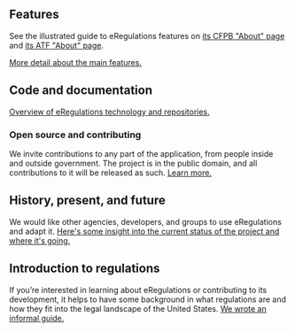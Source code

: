 ## Features

See the illustrated guide to eRegulations features on [its CFPB "About" page](http://www.consumerfinance.gov/eregulations/about) and [its ATF "About" page](https://atf-eregs.apps.cloud.gov/about).

[More detail about the main features.](features/)

## Code and documentation

[Overview of eRegulations technology and repositories.](technology/)

### Open source and contributing

We invite contributions to any part of the application, from people inside and outside government. The project is in the public domain, and all contributions to it will be released as such. [Learn more.](technology/#open-source-and-contributing)

## History, present, and future

We would like other agencies, developers, and groups to use eRegulations and adapt it. [Here's some insight into the current status of the project and where it's going.](story/)

## Introduction to regulations

If you’re interested in learning about eRegulations or contributing to its development, it helps to have some background in what regulations are and how they fit into the legal landscape of the United States. [We wrote an informal guide.](introduction/)